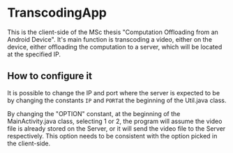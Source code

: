 TranscodingApp
==============

This is the client-side of the MSc thesis "Computation Offloading from an Android Device". It's main function is transcoding a video, either on the device, either offloading the computation to a server, which will be located at the specified IP.

How to configure it
-------------------

It is possible to change the IP and port where the server is expected to be by changing the constants `IP` and `PORT`at the beginning of the Util.java class.

By changing the "OPTION" constant, at the beginning of the MainActivity.java class, selecting 1 or 2, the program will assume the video file is already stored on the Server, or it will send the video file to the Server respectively. This option needs to be consistent with the option picked in the client-side.
